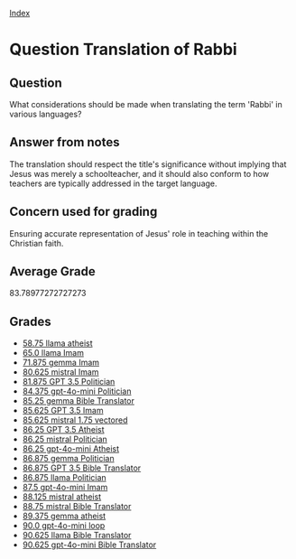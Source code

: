 
[Index](../../index.md)
# Question Translation of Rabbi
## Question
What considerations should be made when translating the term 'Rabbi' in various languages?

## Answer from notes
The translation should respect the title's significance without implying that Jesus was merely a schoolteacher, and it should also conform to how teachers are typically addressed in the target language.

## Concern used for grading
Ensuring accurate representation of Jesus' role in teaching within the Christian faith.

## Average Grade
83.78977272727273

## Grades
 * [58.75 llama atheist](../answers/llama_atheist/Translation_of_Rabbi.md)
 * [65.0 llama Imam](../answers/llama_Imam/Translation_of_Rabbi.md)
 * [71.875 gemma Imam](../answers/gemma_Imam/Translation_of_Rabbi.md)
 * [80.625 mistral Imam](../answers/mistral_Imam/Translation_of_Rabbi.md)
 * [81.875 GPT 3.5 Politician](../answers/GPT_3.5_Politician/Translation_of_Rabbi.md)
 * [84.375 gpt-4o-mini Politician](../answers/gpt-4o-mini_Politician/Translation_of_Rabbi.md)
 * [85.25 gemma Bible Translator](../answers/gemma_Bible_Translator/Translation_of_Rabbi.md)
 * [85.625 GPT 3.5 Imam](../answers/GPT_3.5_Imam/Translation_of_Rabbi.md)
 * [85.625 mistral 1.75 vectored](../answers/mistral_1.75_vectored/Translation_of_Rabbi.md)
 * [86.25 GPT 3.5 Atheist](../answers/GPT_3.5_Atheist/Translation_of_Rabbi.md)
 * [86.25 mistral Politician](../answers/mistral_Politician/Translation_of_Rabbi.md)
 * [86.25 gpt-4o-mini Atheist](../answers/gpt-4o-mini_Atheist/Translation_of_Rabbi.md)
 * [86.875 gemma Politician](../answers/gemma_Politician/Translation_of_Rabbi.md)
 * [86.875 GPT 3.5 Bible Translator](../answers/GPT_3.5_Bible_Translator/Translation_of_Rabbi.md)
 * [86.875 llama Politician](../answers/llama_Politician/Translation_of_Rabbi.md)
 * [87.5 gpt-4o-mini Imam](../answers/gpt-4o-mini_Imam/Translation_of_Rabbi.md)
 * [88.125 mistral atheist](../answers/mistral_atheist/Translation_of_Rabbi.md)
 * [88.75 mistral Bible Translator](../answers/mistral_Bible_Translator/Translation_of_Rabbi.md)
 * [89.375 gemma atheist](../answers/gemma_atheist/Translation_of_Rabbi.md)
 * [90.0 gpt-4o-mini loop](../answers/gpt-4o-mini_loop/Translation_of_Rabbi.md)
 * [90.625 llama Bible Translator](../answers/llama_Bible_Translator/Translation_of_Rabbi.md)
 * [90.625 gpt-4o-mini Bible Translator](../answers/gpt-4o-mini_Bible_Translator/Translation_of_Rabbi.md)
